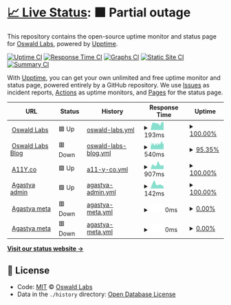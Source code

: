 # [📈 Live Status](https://status.oswaldlabs.com): <!--live status--> **🟧 Partial outage**

This repository contains the open-source uptime monitor and status page for [Oswald Labs](https://oswaldlabs.com), powered by [Upptime](https://github.com/upptime/upptime).

[![Uptime CI](https://github.com/koj-co/upptime/workflows/Uptime%20CI/badge.svg)](https://github.com/koj-co/upptime/actions?query=workflow%3A%22Uptime+CI%22)
[![Response Time CI](https://github.com/koj-co/upptime/workflows/Response%20Time%20CI/badge.svg)](https://github.com/koj-co/upptime/actions?query=workflow%3A%22Response+Time+CI%22)
[![Graphs CI](https://github.com/koj-co/upptime/workflows/Graphs%20CI/badge.svg)](https://github.com/koj-co/upptime/actions?query=workflow%3A%22Graphs+CI%22)
[![Static Site CI](https://github.com/koj-co/upptime/workflows/Static%20Site%20CI/badge.svg)](https://github.com/koj-co/upptime/actions?query=workflow%3A%22Static+Site+CI%22)
[![Summary CI](https://github.com/koj-co/upptime/workflows/Summary%20CI/badge.svg)](https://github.com/koj-co/upptime/actions?query=workflow%3A%22Summary+CI%22)

With [Upptime](https://upptime.js.org), you can get your own unlimited and free uptime monitor and status page, powered entirely by a GitHub repository. We use [Issues](https://github.com/OswaldLabsOpenSource/status/issues) as incident reports, [Actions](https://github.com/OswaldLabsOpenSource/status/actions) as uptime monitors, and [Pages](https://status.oswaldlabs.com) for the status page.

<!--start: status pages-->
<!-- This summary is generated by Upptime (https://github.com/upptime/upptime) -->
<!-- Do not edit this manually, your changes will be overwritten -->
<!-- prettier-ignore -->
| URL | Status | History | Response Time | Uptime |
| --- | ------ | ------- | ------------- | ------ |
| <img alt="" src="https://icons.duckduckgo.com/ip3/oswaldlabs.com.ico" height="13"> [Oswald Labs](https://oswaldlabs.com) | 🟩 Up | [oswald-labs.yml](https://github.com/OswaldLabsOpenSource/status/commits/HEAD/history/oswald-labs.yml) | <details><summary><img alt="Response time graph" src="./graphs/oswald-labs/response-time-week.png" height="20"> 193ms</summary><br><a href="https://status.oswaldlabs.com/history/oswald-labs"><img alt="Response time 209" src="https://img.shields.io/endpoint?url=https%3A%2F%2Fraw.githubusercontent.com%2FOswaldLabsOpenSource%2Fstatus%2FHEAD%2Fapi%2Foswald-labs%2Fresponse-time.json"></a><br><a href="https://status.oswaldlabs.com/history/oswald-labs"><img alt="24-hour response time 220" src="https://img.shields.io/endpoint?url=https%3A%2F%2Fraw.githubusercontent.com%2FOswaldLabsOpenSource%2Fstatus%2FHEAD%2Fapi%2Foswald-labs%2Fresponse-time-day.json"></a><br><a href="https://status.oswaldlabs.com/history/oswald-labs"><img alt="7-day response time 193" src="https://img.shields.io/endpoint?url=https%3A%2F%2Fraw.githubusercontent.com%2FOswaldLabsOpenSource%2Fstatus%2FHEAD%2Fapi%2Foswald-labs%2Fresponse-time-week.json"></a><br><a href="https://status.oswaldlabs.com/history/oswald-labs"><img alt="30-day response time 199" src="https://img.shields.io/endpoint?url=https%3A%2F%2Fraw.githubusercontent.com%2FOswaldLabsOpenSource%2Fstatus%2FHEAD%2Fapi%2Foswald-labs%2Fresponse-time-month.json"></a><br><a href="https://status.oswaldlabs.com/history/oswald-labs"><img alt="1-year response time 214" src="https://img.shields.io/endpoint?url=https%3A%2F%2Fraw.githubusercontent.com%2FOswaldLabsOpenSource%2Fstatus%2FHEAD%2Fapi%2Foswald-labs%2Fresponse-time-year.json"></a></details> | <details><summary><a href="https://status.oswaldlabs.com/history/oswald-labs">100.00%</a></summary><a href="https://status.oswaldlabs.com/history/oswald-labs"><img alt="All-time uptime 99.98%" src="https://img.shields.io/endpoint?url=https%3A%2F%2Fraw.githubusercontent.com%2FOswaldLabsOpenSource%2Fstatus%2FHEAD%2Fapi%2Foswald-labs%2Fuptime.json"></a><br><a href="https://status.oswaldlabs.com/history/oswald-labs"><img alt="24-hour uptime 100.00%" src="https://img.shields.io/endpoint?url=https%3A%2F%2Fraw.githubusercontent.com%2FOswaldLabsOpenSource%2Fstatus%2FHEAD%2Fapi%2Foswald-labs%2Fuptime-day.json"></a><br><a href="https://status.oswaldlabs.com/history/oswald-labs"><img alt="7-day uptime 100.00%" src="https://img.shields.io/endpoint?url=https%3A%2F%2Fraw.githubusercontent.com%2FOswaldLabsOpenSource%2Fstatus%2FHEAD%2Fapi%2Foswald-labs%2Fuptime-week.json"></a><br><a href="https://status.oswaldlabs.com/history/oswald-labs"><img alt="30-day uptime 100.00%" src="https://img.shields.io/endpoint?url=https%3A%2F%2Fraw.githubusercontent.com%2FOswaldLabsOpenSource%2Fstatus%2FHEAD%2Fapi%2Foswald-labs%2Fuptime-month.json"></a><br><a href="https://status.oswaldlabs.com/history/oswald-labs"><img alt="1-year uptime 99.96%" src="https://img.shields.io/endpoint?url=https%3A%2F%2Fraw.githubusercontent.com%2FOswaldLabsOpenSource%2Fstatus%2FHEAD%2Fapi%2Foswald-labs%2Fuptime-year.json"></a></details>
| <img alt="" src="https://icons.duckduckgo.com/ip3/blog.oswald.foundation.ico" height="13"> [Oswald Labs Blog](https://blog.oswald.foundation) | 🟥 Down | [oswald-labs-blog.yml](https://github.com/OswaldLabsOpenSource/status/commits/HEAD/history/oswald-labs-blog.yml) | <details><summary><img alt="Response time graph" src="./graphs/oswald-labs-blog/response-time-week.png" height="20"> 540ms</summary><br><a href="https://status.oswaldlabs.com/history/oswald-labs-blog"><img alt="Response time 835" src="https://img.shields.io/endpoint?url=https%3A%2F%2Fraw.githubusercontent.com%2FOswaldLabsOpenSource%2Fstatus%2FHEAD%2Fapi%2Foswald-labs-blog%2Fresponse-time.json"></a><br><a href="https://status.oswaldlabs.com/history/oswald-labs-blog"><img alt="24-hour response time 524" src="https://img.shields.io/endpoint?url=https%3A%2F%2Fraw.githubusercontent.com%2FOswaldLabsOpenSource%2Fstatus%2FHEAD%2Fapi%2Foswald-labs-blog%2Fresponse-time-day.json"></a><br><a href="https://status.oswaldlabs.com/history/oswald-labs-blog"><img alt="7-day response time 540" src="https://img.shields.io/endpoint?url=https%3A%2F%2Fraw.githubusercontent.com%2FOswaldLabsOpenSource%2Fstatus%2FHEAD%2Fapi%2Foswald-labs-blog%2Fresponse-time-week.json"></a><br><a href="https://status.oswaldlabs.com/history/oswald-labs-blog"><img alt="30-day response time 730" src="https://img.shields.io/endpoint?url=https%3A%2F%2Fraw.githubusercontent.com%2FOswaldLabsOpenSource%2Fstatus%2FHEAD%2Fapi%2Foswald-labs-blog%2Fresponse-time-month.json"></a><br><a href="https://status.oswaldlabs.com/history/oswald-labs-blog"><img alt="1-year response time 776" src="https://img.shields.io/endpoint?url=https%3A%2F%2Fraw.githubusercontent.com%2FOswaldLabsOpenSource%2Fstatus%2FHEAD%2Fapi%2Foswald-labs-blog%2Fresponse-time-year.json"></a></details> | <details><summary><a href="https://status.oswaldlabs.com/history/oswald-labs-blog">95.35%</a></summary><a href="https://status.oswaldlabs.com/history/oswald-labs-blog"><img alt="All-time uptime 96.78%" src="https://img.shields.io/endpoint?url=https%3A%2F%2Fraw.githubusercontent.com%2FOswaldLabsOpenSource%2Fstatus%2FHEAD%2Fapi%2Foswald-labs-blog%2Fuptime.json"></a><br><a href="https://status.oswaldlabs.com/history/oswald-labs-blog"><img alt="24-hour uptime 93.92%" src="https://img.shields.io/endpoint?url=https%3A%2F%2Fraw.githubusercontent.com%2FOswaldLabsOpenSource%2Fstatus%2FHEAD%2Fapi%2Foswald-labs-blog%2Fuptime-day.json"></a><br><a href="https://status.oswaldlabs.com/history/oswald-labs-blog"><img alt="7-day uptime 95.35%" src="https://img.shields.io/endpoint?url=https%3A%2F%2Fraw.githubusercontent.com%2FOswaldLabsOpenSource%2Fstatus%2FHEAD%2Fapi%2Foswald-labs-blog%2Fuptime-week.json"></a><br><a href="https://status.oswaldlabs.com/history/oswald-labs-blog"><img alt="30-day uptime 98.53%" src="https://img.shields.io/endpoint?url=https%3A%2F%2Fraw.githubusercontent.com%2FOswaldLabsOpenSource%2Fstatus%2FHEAD%2Fapi%2Foswald-labs-blog%2Fuptime-month.json"></a><br><a href="https://status.oswaldlabs.com/history/oswald-labs-blog"><img alt="1-year uptime 92.33%" src="https://img.shields.io/endpoint?url=https%3A%2F%2Fraw.githubusercontent.com%2FOswaldLabsOpenSource%2Fstatus%2FHEAD%2Fapi%2Foswald-labs-blog%2Fuptime-year.json"></a></details>
| <img alt="" src="https://icons.duckduckgo.com/ip3/a11y.co.ico" height="13"> [A11Y.co](https://a11y.co) | 🟩 Up | [a11-y-co.yml](https://github.com/OswaldLabsOpenSource/status/commits/HEAD/history/a11-y-co.yml) | <details><summary><img alt="Response time graph" src="./graphs/a11-y-co/response-time-week.png" height="20"> 907ms</summary><br><a href="https://status.oswaldlabs.com/history/a11-y-co"><img alt="Response time 941" src="https://img.shields.io/endpoint?url=https%3A%2F%2Fraw.githubusercontent.com%2FOswaldLabsOpenSource%2Fstatus%2FHEAD%2Fapi%2Fa11-y-co%2Fresponse-time.json"></a><br><a href="https://status.oswaldlabs.com/history/a11-y-co"><img alt="24-hour response time 831" src="https://img.shields.io/endpoint?url=https%3A%2F%2Fraw.githubusercontent.com%2FOswaldLabsOpenSource%2Fstatus%2FHEAD%2Fapi%2Fa11-y-co%2Fresponse-time-day.json"></a><br><a href="https://status.oswaldlabs.com/history/a11-y-co"><img alt="7-day response time 907" src="https://img.shields.io/endpoint?url=https%3A%2F%2Fraw.githubusercontent.com%2FOswaldLabsOpenSource%2Fstatus%2FHEAD%2Fapi%2Fa11-y-co%2Fresponse-time-week.json"></a><br><a href="https://status.oswaldlabs.com/history/a11-y-co"><img alt="30-day response time 858" src="https://img.shields.io/endpoint?url=https%3A%2F%2Fraw.githubusercontent.com%2FOswaldLabsOpenSource%2Fstatus%2FHEAD%2Fapi%2Fa11-y-co%2Fresponse-time-month.json"></a><br><a href="https://status.oswaldlabs.com/history/a11-y-co"><img alt="1-year response time 1308" src="https://img.shields.io/endpoint?url=https%3A%2F%2Fraw.githubusercontent.com%2FOswaldLabsOpenSource%2Fstatus%2FHEAD%2Fapi%2Fa11-y-co%2Fresponse-time-year.json"></a></details> | <details><summary><a href="https://status.oswaldlabs.com/history/a11-y-co">100.00%</a></summary><a href="https://status.oswaldlabs.com/history/a11-y-co"><img alt="All-time uptime 99.68%" src="https://img.shields.io/endpoint?url=https%3A%2F%2Fraw.githubusercontent.com%2FOswaldLabsOpenSource%2Fstatus%2FHEAD%2Fapi%2Fa11-y-co%2Fuptime.json"></a><br><a href="https://status.oswaldlabs.com/history/a11-y-co"><img alt="24-hour uptime 100.00%" src="https://img.shields.io/endpoint?url=https%3A%2F%2Fraw.githubusercontent.com%2FOswaldLabsOpenSource%2Fstatus%2FHEAD%2Fapi%2Fa11-y-co%2Fuptime-day.json"></a><br><a href="https://status.oswaldlabs.com/history/a11-y-co"><img alt="7-day uptime 100.00%" src="https://img.shields.io/endpoint?url=https%3A%2F%2Fraw.githubusercontent.com%2FOswaldLabsOpenSource%2Fstatus%2FHEAD%2Fapi%2Fa11-y-co%2Fuptime-week.json"></a><br><a href="https://status.oswaldlabs.com/history/a11-y-co"><img alt="30-day uptime 99.96%" src="https://img.shields.io/endpoint?url=https%3A%2F%2Fraw.githubusercontent.com%2FOswaldLabsOpenSource%2Fstatus%2FHEAD%2Fapi%2Fa11-y-co%2Fuptime-month.json"></a><br><a href="https://status.oswaldlabs.com/history/a11-y-co"><img alt="1-year uptime 99.21%" src="https://img.shields.io/endpoint?url=https%3A%2F%2Fraw.githubusercontent.com%2FOswaldLabsOpenSource%2Fstatus%2FHEAD%2Fapi%2Fa11-y-co%2Fuptime-year.json"></a></details>
| <img alt="" src="https://icons.duckduckgo.com/ip3/admin.oswaldlabs.com.ico" height="13"> [Agastya admin](https://admin.oswaldlabs.com) | 🟩 Up | [agastya-admin.yml](https://github.com/OswaldLabsOpenSource/status/commits/HEAD/history/agastya-admin.yml) | <details><summary><img alt="Response time graph" src="./graphs/agastya-admin/response-time-week.png" height="20"> 142ms</summary><br><a href="https://status.oswaldlabs.com/history/agastya-admin"><img alt="Response time 407" src="https://img.shields.io/endpoint?url=https%3A%2F%2Fraw.githubusercontent.com%2FOswaldLabsOpenSource%2Fstatus%2FHEAD%2Fapi%2Fagastya-admin%2Fresponse-time.json"></a><br><a href="https://status.oswaldlabs.com/history/agastya-admin"><img alt="24-hour response time 68" src="https://img.shields.io/endpoint?url=https%3A%2F%2Fraw.githubusercontent.com%2FOswaldLabsOpenSource%2Fstatus%2FHEAD%2Fapi%2Fagastya-admin%2Fresponse-time-day.json"></a><br><a href="https://status.oswaldlabs.com/history/agastya-admin"><img alt="7-day response time 142" src="https://img.shields.io/endpoint?url=https%3A%2F%2Fraw.githubusercontent.com%2FOswaldLabsOpenSource%2Fstatus%2FHEAD%2Fapi%2Fagastya-admin%2Fresponse-time-week.json"></a><br><a href="https://status.oswaldlabs.com/history/agastya-admin"><img alt="30-day response time 170" src="https://img.shields.io/endpoint?url=https%3A%2F%2Fraw.githubusercontent.com%2FOswaldLabsOpenSource%2Fstatus%2FHEAD%2Fapi%2Fagastya-admin%2Fresponse-time-month.json"></a><br><a href="https://status.oswaldlabs.com/history/agastya-admin"><img alt="1-year response time 445" src="https://img.shields.io/endpoint?url=https%3A%2F%2Fraw.githubusercontent.com%2FOswaldLabsOpenSource%2Fstatus%2FHEAD%2Fapi%2Fagastya-admin%2Fresponse-time-year.json"></a></details> | <details><summary><a href="https://status.oswaldlabs.com/history/agastya-admin">100.00%</a></summary><a href="https://status.oswaldlabs.com/history/agastya-admin"><img alt="All-time uptime 99.93%" src="https://img.shields.io/endpoint?url=https%3A%2F%2Fraw.githubusercontent.com%2FOswaldLabsOpenSource%2Fstatus%2FHEAD%2Fapi%2Fagastya-admin%2Fuptime.json"></a><br><a href="https://status.oswaldlabs.com/history/agastya-admin"><img alt="24-hour uptime 100.00%" src="https://img.shields.io/endpoint?url=https%3A%2F%2Fraw.githubusercontent.com%2FOswaldLabsOpenSource%2Fstatus%2FHEAD%2Fapi%2Fagastya-admin%2Fuptime-day.json"></a><br><a href="https://status.oswaldlabs.com/history/agastya-admin"><img alt="7-day uptime 100.00%" src="https://img.shields.io/endpoint?url=https%3A%2F%2Fraw.githubusercontent.com%2FOswaldLabsOpenSource%2Fstatus%2FHEAD%2Fapi%2Fagastya-admin%2Fuptime-week.json"></a><br><a href="https://status.oswaldlabs.com/history/agastya-admin"><img alt="30-day uptime 100.00%" src="https://img.shields.io/endpoint?url=https%3A%2F%2Fraw.githubusercontent.com%2FOswaldLabsOpenSource%2Fstatus%2FHEAD%2Fapi%2Fagastya-admin%2Fuptime-month.json"></a><br><a href="https://status.oswaldlabs.com/history/agastya-admin"><img alt="1-year uptime 99.88%" src="https://img.shields.io/endpoint?url=https%3A%2F%2Fraw.githubusercontent.com%2FOswaldLabsOpenSource%2Fstatus%2FHEAD%2Fapi%2Fagastya-admin%2Fuptime-year.json"></a></details>
| <img alt="" src="https://icons.duckduckgo.com/ip3/agastya-version.oswaldlabs.com.ico" height="13"> [Agastya meta](https://agastya-version.oswaldlabs.com/meta.production.json) | 🟥 Down | [agastya-meta.yml](https://github.com/OswaldLabsOpenSource/status/commits/HEAD/history/agastya-meta.yml) | <details><summary><img alt="Response time graph" src="./graphs/agastya-meta/response-time-week.png" height="20"> 0ms</summary><br><a href="https://status.oswaldlabs.com/history/agastya-meta"><img alt="Response time 0" src="https://img.shields.io/endpoint?url=https%3A%2F%2Fraw.githubusercontent.com%2FOswaldLabsOpenSource%2Fstatus%2FHEAD%2Fapi%2Fagastya-meta%2Fresponse-time.json"></a><br><a href="https://status.oswaldlabs.com/history/agastya-meta"><img alt="24-hour response time 0" src="https://img.shields.io/endpoint?url=https%3A%2F%2Fraw.githubusercontent.com%2FOswaldLabsOpenSource%2Fstatus%2FHEAD%2Fapi%2Fagastya-meta%2Fresponse-time-day.json"></a><br><a href="https://status.oswaldlabs.com/history/agastya-meta"><img alt="7-day response time 0" src="https://img.shields.io/endpoint?url=https%3A%2F%2Fraw.githubusercontent.com%2FOswaldLabsOpenSource%2Fstatus%2FHEAD%2Fapi%2Fagastya-meta%2Fresponse-time-week.json"></a><br><a href="https://status.oswaldlabs.com/history/agastya-meta"><img alt="30-day response time 0" src="https://img.shields.io/endpoint?url=https%3A%2F%2Fraw.githubusercontent.com%2FOswaldLabsOpenSource%2Fstatus%2FHEAD%2Fapi%2Fagastya-meta%2Fresponse-time-month.json"></a><br><a href="https://status.oswaldlabs.com/history/agastya-meta"><img alt="1-year response time 0" src="https://img.shields.io/endpoint?url=https%3A%2F%2Fraw.githubusercontent.com%2FOswaldLabsOpenSource%2Fstatus%2FHEAD%2Fapi%2Fagastya-meta%2Fresponse-time-year.json"></a></details> | <details><summary><a href="https://status.oswaldlabs.com/history/agastya-meta">0.00%</a></summary><a href="https://status.oswaldlabs.com/history/agastya-meta"><img alt="All-time uptime 34.31%" src="https://img.shields.io/endpoint?url=https%3A%2F%2Fraw.githubusercontent.com%2FOswaldLabsOpenSource%2Fstatus%2FHEAD%2Fapi%2Fagastya-meta%2Fuptime.json"></a><br><a href="https://status.oswaldlabs.com/history/agastya-meta"><img alt="24-hour uptime 0.00%" src="https://img.shields.io/endpoint?url=https%3A%2F%2Fraw.githubusercontent.com%2FOswaldLabsOpenSource%2Fstatus%2FHEAD%2Fapi%2Fagastya-meta%2Fuptime-day.json"></a><br><a href="https://status.oswaldlabs.com/history/agastya-meta"><img alt="7-day uptime 0.00%" src="https://img.shields.io/endpoint?url=https%3A%2F%2Fraw.githubusercontent.com%2FOswaldLabsOpenSource%2Fstatus%2FHEAD%2Fapi%2Fagastya-meta%2Fuptime-week.json"></a><br><a href="https://status.oswaldlabs.com/history/agastya-meta"><img alt="30-day uptime 1.38%" src="https://img.shields.io/endpoint?url=https%3A%2F%2Fraw.githubusercontent.com%2FOswaldLabsOpenSource%2Fstatus%2FHEAD%2Fapi%2Fagastya-meta%2Fuptime-month.json"></a><br><a href="https://status.oswaldlabs.com/history/agastya-meta"><img alt="1-year uptime 0.00%" src="https://img.shields.io/endpoint?url=https%3A%2F%2Fraw.githubusercontent.com%2FOswaldLabsOpenSource%2Fstatus%2FHEAD%2Fapi%2Fagastya-meta%2Fuptime-year.json"></a></details>
| <img alt="" src="https://icons.duckduckgo.com/ip3/agastya-version.oswaldlabs.com.ico" height="13"> [Agastya meta](https://agastya-version.oswaldlabs.com/meta.production.json) | 🟥 Down | [agastya-meta.yml](https://github.com/OswaldLabsOpenSource/status/commits/HEAD/history/agastya-meta.yml) | <details><summary><img alt="Response time graph" src="./graphs/agastya-meta/response-time-week.png" height="20"> 0ms</summary><br><a href="https://status.oswaldlabs.com/history/agastya-meta"><img alt="Response time 0" src="https://img.shields.io/endpoint?url=https%3A%2F%2Fraw.githubusercontent.com%2FOswaldLabsOpenSource%2Fstatus%2FHEAD%2Fapi%2Fagastya-meta%2Fresponse-time.json"></a><br><a href="https://status.oswaldlabs.com/history/agastya-meta"><img alt="24-hour response time 0" src="https://img.shields.io/endpoint?url=https%3A%2F%2Fraw.githubusercontent.com%2FOswaldLabsOpenSource%2Fstatus%2FHEAD%2Fapi%2Fagastya-meta%2Fresponse-time-day.json"></a><br><a href="https://status.oswaldlabs.com/history/agastya-meta"><img alt="7-day response time 0" src="https://img.shields.io/endpoint?url=https%3A%2F%2Fraw.githubusercontent.com%2FOswaldLabsOpenSource%2Fstatus%2FHEAD%2Fapi%2Fagastya-meta%2Fresponse-time-week.json"></a><br><a href="https://status.oswaldlabs.com/history/agastya-meta"><img alt="30-day response time 0" src="https://img.shields.io/endpoint?url=https%3A%2F%2Fraw.githubusercontent.com%2FOswaldLabsOpenSource%2Fstatus%2FHEAD%2Fapi%2Fagastya-meta%2Fresponse-time-month.json"></a><br><a href="https://status.oswaldlabs.com/history/agastya-meta"><img alt="1-year response time 0" src="https://img.shields.io/endpoint?url=https%3A%2F%2Fraw.githubusercontent.com%2FOswaldLabsOpenSource%2Fstatus%2FHEAD%2Fapi%2Fagastya-meta%2Fresponse-time-year.json"></a></details> | <details><summary><a href="https://status.oswaldlabs.com/history/agastya-meta">0.00%</a></summary><a href="https://status.oswaldlabs.com/history/agastya-meta"><img alt="All-time uptime 34.31%" src="https://img.shields.io/endpoint?url=https%3A%2F%2Fraw.githubusercontent.com%2FOswaldLabsOpenSource%2Fstatus%2FHEAD%2Fapi%2Fagastya-meta%2Fuptime.json"></a><br><a href="https://status.oswaldlabs.com/history/agastya-meta"><img alt="24-hour uptime 0.00%" src="https://img.shields.io/endpoint?url=https%3A%2F%2Fraw.githubusercontent.com%2FOswaldLabsOpenSource%2Fstatus%2FHEAD%2Fapi%2Fagastya-meta%2Fuptime-day.json"></a><br><a href="https://status.oswaldlabs.com/history/agastya-meta"><img alt="7-day uptime 0.00%" src="https://img.shields.io/endpoint?url=https%3A%2F%2Fraw.githubusercontent.com%2FOswaldLabsOpenSource%2Fstatus%2FHEAD%2Fapi%2Fagastya-meta%2Fuptime-week.json"></a><br><a href="https://status.oswaldlabs.com/history/agastya-meta"><img alt="30-day uptime 1.38%" src="https://img.shields.io/endpoint?url=https%3A%2F%2Fraw.githubusercontent.com%2FOswaldLabsOpenSource%2Fstatus%2FHEAD%2Fapi%2Fagastya-meta%2Fuptime-month.json"></a><br><a href="https://status.oswaldlabs.com/history/agastya-meta"><img alt="1-year uptime 0.00%" src="https://img.shields.io/endpoint?url=https%3A%2F%2Fraw.githubusercontent.com%2FOswaldLabsOpenSource%2Fstatus%2FHEAD%2Fapi%2Fagastya-meta%2Fuptime-year.json"></a></details>

<!--end: status pages-->

[**Visit our status website →**](https://status.oswaldlabs.com)

## 📄 License

- Code: [MIT](./LICENSE) © [Oswald Labs](https://oswaldlabs.com)
- Data in the `./history` directory: [Open Database License](https://opendatacommons.org/licenses/odbl/1-0/)
